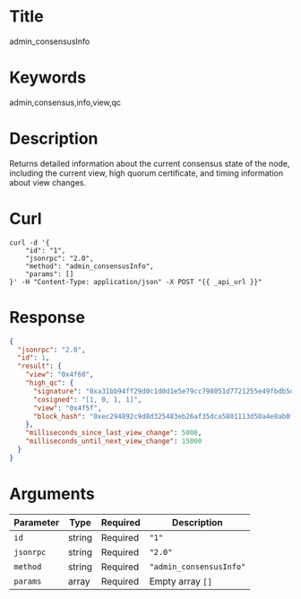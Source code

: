 # Title

admin_consensusInfo

# Keywords

admin,consensus,info,view,qc

# Description

Returns detailed information about the current consensus state of the node, including the current view, high quorum certificate, and timing information about view changes.

# Curl

```shell
curl -d '{
    "id": "1",
    "jsonrpc": "2.0",
    "method": "admin_consensusInfo",
    "params": []
}' -H "Content-Type: application/json" -X POST "{{ _api_url }}"
```

# Response

```json
{
  "jsonrpc": "2.0",
  "id": 1,
  "result": {
    "view": "0x4f60",
    "high_qc": {
      "signature": "0xa31bb94ff29d0c1d0d1e5e79cc798051d7721255e49fbdb5dffc50e9a641247d7173c9e3673539593092b1746fa573fe12fb510436086e62f2c7fc1fddf18d18f5e7a3a7168965b67fc2aa70da89ac36cca8b90bdf54861415e9092ea34826f3",
      "cosigned": "[1, 0, 1, 1]",
      "view": "0x4f5f",
      "block_hash": "0xec294892c9d8d325483eb26af35dca5801113d50a4e8ab0f85cfa15a44a7b65e"
    },
    "milliseconds_since_last_view_change": 5000,
    "milliseconds_until_next_view_change": 15000
  }
}
```

# Arguments

| Parameter | Type   | Required | Description                 |
|-----------|--------|----------|-----------------------------|
| `id`      | string | Required | `"1"`                       |
| `jsonrpc` | string | Required | `"2.0"`                     |
| `method`  | string | Required | `"admin_consensusInfo"`     |
| `params`  | array  | Required | Empty array `[]`            |
